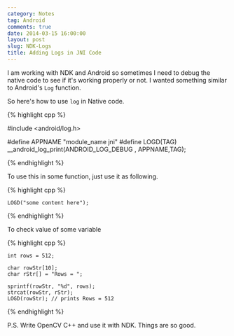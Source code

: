 ```yaml
---
category: Notes
tag: Android
comments: true
date: 2014-03-15 16:00:00
layout: post
slug: NDK-Logs
title: Adding Logs in JNI Code
---
```


I am working with NDK and Android so sometimes I need to debug the native code to see if it's working properly or not. I wanted something similar to Android's `Log` function.

So here's how to use `log` in Native code.

{% highlight cpp %}

#include <android/log.h>

#define APPNAME "module_name jni"
#define LOGD(TAG) __android_log_print(ANDROID_LOG_DEBUG , APPNAME,TAG);

{% endhighlight %}

To use this in some function, just use it as following.

{% highlight cpp %}

    LOGD("some content here");

{% endhighlight %}

To check value of some variable

{% highlight cpp %}

    int rows = 512;

    char rowStr[10];
    char rStr[] = "Rows = ";

    sprintf(rowStr, "%d", rows);
    strcat(rowStr, rStr);
    LOGD(rowStr); // prints Rows = 512

{% endhighlight %}

P.S. Write OpenCV C++ and use it with NDK. Things are so good.